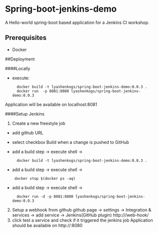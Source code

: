 # Spring-boot-jenkins-demo

A Hello-world spring-boot based application for a Jenkins CI workshop.

## Prerequisites

* Docker 

##Deployment

####Locally

* execute: 

        docker build -t lyashenkogs/spring-boot-jenkins-demo:0.0.3 .
        docker run  -p 8081:8080 lyashenkogs/spring-boot-jenkins-demo:0.0.3
        
Application will be available on localhost:8081
        
####Setup Jenkins

1. Create a new freestyle job

* add github URL 
* select checkbox Build when a change is pushed to GitHub

* add a build step -> execute shell -> 
        
        docker build -t lyashenkogs/spring-boot-jenkins-demo:0.0.3 .
* add a build step -> execute shell -> 
        
       docker stop $(docker ps -aq)
* add a build step -> execute shell -> 
               
        docker run -d -p 8081:8080 lyashenkogs/spring-boot-jenkins-demo:0.0.3
              
2. Setup a webhook from github
github page -> settings -> Integration & services -> add service -> Jenkins(GitHub plugin) 
http://<your-domain-name>/web-hook/
3. click test a service and check if it triggered the jenkins job
Application should be available on 
http://<your-domain-name>:8080

